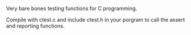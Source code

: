 Very bare bones testing functions for C programming.

Compile with ctest.c and include ctest.h in your porgram to call the assert and reporting functions.  
